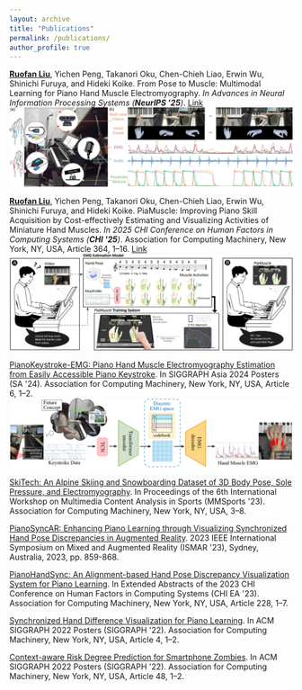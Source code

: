 ```yaml
---
layout: archive
title: "Publications"
permalink: /publications/
author_profile: true
---
```

<strong><u>Ruofan Liu</u></strong>, Yichen Peng, Takanori Oku, Chen-Chieh Liao, Erwin Wu, Shinichi Furuya, and Hideki Koike. From Pose to Muscle: Multimodal Learning for Piano Hand Muscle Electromyography. _In Advances in Neural Information Processing Systems (**NeurIPS '25**)_. [Link](https://neurips.cc/virtual/2025/poster/116792)
<img src="https://raw.githubusercontent.com/ruofanliu0129/Resume/74364d84ba149b66c8ef185fdd700ab759e613c3/images/paper_nips25.png" width="600">

<strong><u>Ruofan Liu</u></strong>, Yichen Peng, Takanori Oku, Chen-Chieh Liao, Erwin Wu, Shinichi Furuya, and Hideki Koike. PiaMuscle: Improving Piano Skill Acquisition by Cost-effectively Estimating and Visualizing Activities of Miniature Hand Muscles. _In 2025 CHI Conference on Human Factors in Computing Systems (**CHI '25**)_. Association for Computing Machinery, New York, NY, USA, Article 364, 1–16. [Link](https://doi.org/10.1145/3706598.3713465)
<img src="https://raw.githubusercontent.com/ruofanliu0129/Resume/ff558da12cf430f54dfd41cb13142b8d894c6803/images/paper_chi25.png" width="600">

[PianoKeystroke-EMG: Piano Hand Muscle Electromyography Estimation from Easily Accessible Piano Keystroke](https://dl.acm.org/doi/10.1145/3681756.3697878). In SIGGRAPH Asia 2024 Posters (SA '24). Association for Computing Machinery, New York, NY, USA, Article 6, 1–2.
![teaser](https://github.com/ruofanliu0129/Resume/blob/79324d049f3441e5a03a6602bf1e5e8fb961dd27/images/paper_sig24.png)

[SkiTech: An Alpine Skiing and Snowboarding Dataset of 3D Body Pose, Sole Pressure, and Electromyography](https://dl.acm.org/doi/10.1145/3606038.3616151). In Proceedings of the 6th International Workshop on Multimedia Content Analysis in Sports (MMSports '23). Association for Computing Machinery, New York, NY, USA, 3–8.

[PianoSyncAR: Enhancing Piano Learning through Visualizing Synchronized Hand Pose Discrepancies in Augmented Reality](https://doi.org/10.1109/ISMAR59233.2023.00101). 2023 IEEE International Symposium on Mixed and Augmented Reality (ISMAR '23), Sydney, Australia, 2023, pp. 859-868.

[PianoHandSync: An Alignment-based Hand Pose Discrepancy Visualization System for Piano Learning](https://dl.acm.org/doi/10.1145/3544549.3585705). In Extended Abstracts of the 2023 CHI Conference on Human Factors in Computing Systems (CHI EA '23). Association for Computing Machinery, New York, NY, USA, Article 228, 1–7.

[Synchronized Hand Difference Visualization for Piano Learning](https://dl.acm.org/doi/10.1145/3532719.3543196). In ACM SIGGRAPH 2022 Posters (SIGGRAPH '22). Association for Computing Machinery, New York, NY, USA, Article 4, 1–2.

[Context-aware Risk Degree Prediction for Smartphone Zombies](https://dl.acm.org/doi/10.1145/3532719.3543197). In ACM SIGGRAPH 2022 Posters (SIGGRAPH '22). Association for Computing Machinery, New York, NY, USA, Article 48, 1–2.
